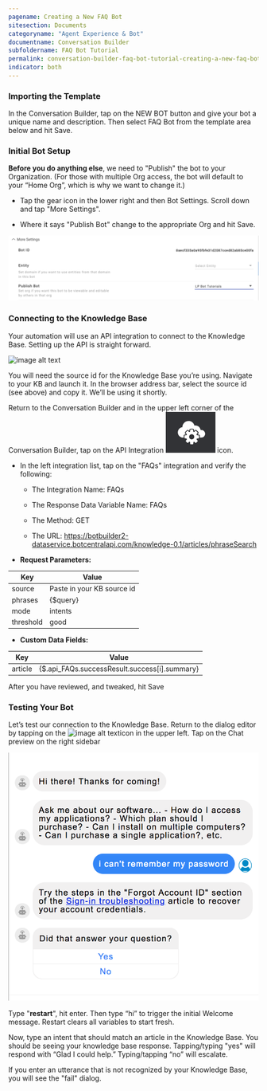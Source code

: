 ```yaml
---
pagename: Creating a New FAQ Bot
sitesection: Documents
categoryname: "Agent Experience & Bot"
documentname: Conversation Builder
subfoldername: FAQ Bot Tutorial
permalink: conversation-builder-faq-bot-tutorial-creating-a-new-faq-bot.html
indicator: both
---
```


### Importing the Template

In the Conversation Builder, tap on the NEW BOT button and give your bot a unique name and description. Then select FAQ Bot from the template area below and hit Save.

### Initial Bot Setup

**Before you do anything else**, we need to "Publish" the bot to your Organization. (For those with multiple Org access, the bot will default to your “Home Org”, which is why we want to change it.)

* Tap the gear icon in the lower right and then Bot Settings. Scroll down and tap "More Settings".

* Where it says "Publish Bot" change to the appropriate Org and hit Save.

![image alt text](img/faqbot/image_12.png)

### Connecting to the Knowledge Base

Your automation will use an API integration to connect to the Knowledge Base. Setting up the API is straight forward.

![image alt text](img/faqbot/image_13.png)

You will need the source id for the Knowledge Base you’re using. Navigate to your KB and launch it. In the browser address bar, select the source id (see above) and copy it. We’ll be using it shortly.

Return to the Conversation Builder and in the upper left corner of the Conversation Builder, tap on the API Integration ![image alt text](img/faqbot/image_14.png) icon.

* In the left integration list, tap on the "FAQs" integration and verify the following:

  * The Integration Name: FAQs

  * The Response Data Variable Name: FAQs

  * The Method: GET

  * The URL: https://botbuilder2-dataservice.botcentralapi.com/knowledge-0.1/articles/phraseSearch

* **Request Parameters:**

<table>
<thead>
  <tr>
    <th>Key</th>
    <th>Value</th>
  </tr>
</thead>
<tbody>
  <tr>
    <td>source</td>
    <td>Paste in your KB source id</td>
  </tr>
  <tr>
    <td>phrases</td>
    <td>{$query}</td>
  </tr>
  <tr>
    <td>mode</td>
    <td>intents</td>
  </tr>
  <tr>
    <td>threshold</td>
    <td>good</td>
  </tr>
</tbody>
</table>

* **Custom Data Fields:**

<table>
<thead>
  <tr>
    <th>Key</th>
    <th>Value</th>
  </tr>
</thead>
<tbody>
  <tr>
    <td>article</td>
    <td>{$.api_FAQs.successResult.success[i].summary}</td>
  </tr>
</tbody>
</table>

After you have reviewed, and tweaked, hit Save

### Testing Your Bot

Let’s test our connection to the Knowledge Base. Return to the dialog editor by tapping on the ![image alt text](img/faqbot/image_15.png)icon in the upper left. Tap on the Chat preview on the right sidebar

![image alt text](img/faqbot/image_16.png)

Type "**restart**", hit enter. Then type “hi” to trigger the initial Welcome message. Restart clears all variables to start fresh.

Now, type an intent that should match an article in the Knowledge Base. You should be seeing your knowledge base response. Tapping/typing "yes" will respond with “Glad I could help.” Typing/tapping “no” will escalate.

If you enter an utterance that is not recognized by your Knowledge Base, you will see the "fail" dialog.
